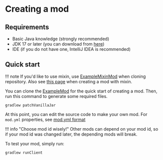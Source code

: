 # Creating a mod

## Requirements
- Basic Java knowledge (strongly recommended)
- JDK 17 or later (you can download from [here](https://adoptium.net/))
- IDE (if you do not have one, IntelliJ IDEA is recommended)

## Quick start

!!! note
    If you'd like to use mixin, use [ExampleMixinMod](https://github.com/BlueberryMC/ExampleMixinMod) when cloning repository.
    Also see [this page](../../reference/mixin) when creating a mod with mixin.

You can clone the [ExampleMod](https://github.com/BlueberryMC/ExampleMod) for the quick start of creating a mod.
Then, run this command to generate some required files.
```
gradlew patchVanillaJar
```

At this point, you can edit the source code to make your own mod.
For `mod.yml` properties, see [mod.yml format](../../reference/mod-yml-format/)

!!! info "Choose mod id wisely!"
    Other mods can depend on your mod id, so if your mod id was changed later, the depending mods will break.

To test your mod, simply run:
```
gradlew runClient
```
